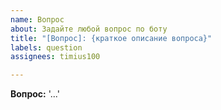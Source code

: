 ```yaml
---
name: Вопрос
about: Задайте любой вопрос по боту
title: "[Вопрос]: {краткое описание вопроса}"
labels: question
assignees: timius100

---
```


**Вопрос:** '...'
